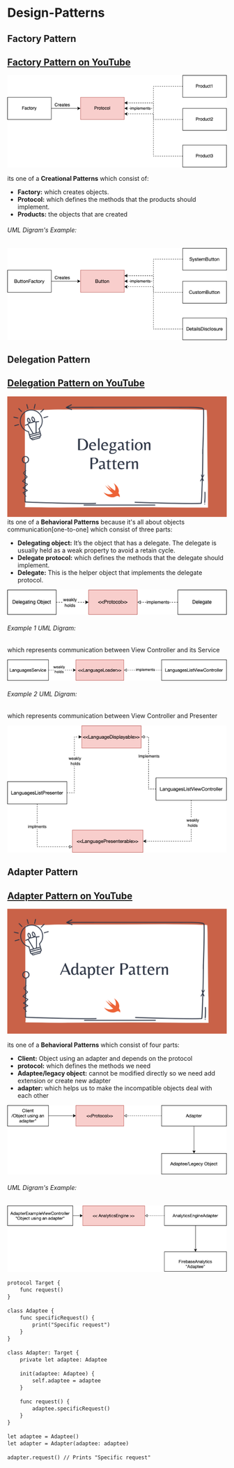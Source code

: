 # Design-Patterns

## Factory Pattern
## [ Factory Pattern on YouTube](https://youtu.be/zZ7Yu2B9N40)
[![](FactoryPattern.playground/Resources/FactoryPattern.png)](https://youtu.be/zZ7Yu2B9N40)

its one of a <b>Creational Patterns</b> which consist of:
- <b>Factory:</b> which creates objects.
- <b>Protocol:</b> which defines the methods that the products should implement.
- <b>Products:</b> the objects that are created

<h6 align="left">UML Digram's Example:</h6>

[![](FactoryPattern.playground/Resources/FactoryPatternExample.png)](https://youtu.be/zZ7Yu2B9N40)

## Delegation Pattern
## [ Delegation Pattern on YouTube](https://youtu.be/-rZIJxm8B0s)
[![](DelegationPattern/DelegationPattern/Resources/banner.png)](https://youtu.be/-rZIJxm8B0s)
its one of a <b>Behavioral Patterns</b> because it's all about objects communication[one-to-one] which consist of three parts:
- <b>Delegating object:</b> It’s the object that has a delegate. The delegate is usually held as a weak property to avoid a retain cycle.
- <b>Delegate protocol:</b> which defines the methods that the delegate should implement.
- <b>Delegate:</b> This is the helper object that implements the delegate protocol.

[![](Resources/DelegationPattern/Delegation-Pattern.png)](https://youtu.be/-rZIJxm8B0s)
<h6 align="left">Example 1 UML Digram:</h6>which represents communication between View Controller and its Service

[![](Resources/DelegationPattern/delegation-pattern-ex-1.png)]()

<h6 align="left">Example 2 UML Digram:</h6> which represents communication between View Controller and Presenter

[![](Resources/DelegationPattern/delegation-pattern-ex-2.png)]()

## Adapter Pattern
## [ Adapter Pattern on YouTube](https://youtu.be/3TPtH6z6qpM)
[![](AdapterPattern/AdapterPattern/Resources/adapter-banner.png)](https://youtu.be/3TPtH6z6qpM)

its one of a <b>Behavioral Patterns</b> which consist of four parts:
- <b>Client:</b> Object using an adapter and depends on the protocol
- <b>protocol:</b> which defines the methods we need 
- <b>Adaptee/legacy object:</b> cannot be modified directly so we need add extension or create new adapter
- <b>adapter:</b> which helps us to make the incompatible objects deal with each other

[![](AdapterPattern/AdapterPattern/Resources/AdapterPattern.png)](https://youtu.be/3TPtH6z6qpM)
<h6 align="left">UML Digram's Example:</h6>

[![](AdapterPattern/AdapterPattern/Resources/AdapterPattern-example.png)](https://youtu.be/3TPtH6z6qpM)
```
protocol Target {
    func request()
}

class Adaptee {
    func specificRequest() {
        print("Specific request")
    }
}

class Adapter: Target {
    private let adaptee: Adaptee

    init(adaptee: Adaptee) {
        self.adaptee = adaptee
    }

    func request() {
        adaptee.specificRequest()
    }
}

let adaptee = Adaptee()
let adapter = Adapter(adaptee: adaptee)

adapter.request() // Prints "Specific request"
```
